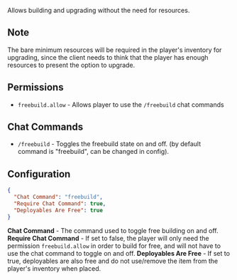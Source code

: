 Allows building and upgrading without the need for resources.

## Note
The bare minimum resources will be required in the player's inventory for upgrading, since the client needs to think that the player has enough resources to present the option to upgrade.

## Permissions

* `freebuild.allow` - Allows player to use the `/freebuild` chat commands

## Chat Commands

* `/freebuild` - Toggles the freebuild state on and off. (by default command is "freebuild", can be changed in config).

## Configuration
```json
{
  "Chat Command": "freebuild",
  "Require Chat Command": true,
  "Deployables Are Free": true
}
```

**Chat Command** - The command used to toggle free building on and off.
**Require Chat Command** - If set to false, the player will only need the permission `freebuild.allow` in order to build for free, and will not have to use the chat command to toggle on and off.
**Deployables Are Free** - If set to true, deployables are also free and do not use/remove the item from the player's inventory when placed.